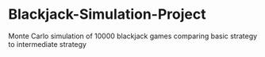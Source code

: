 # Blackjack-Simulation-Project
Monte Carlo simulation of 10000 blackjack games comparing basic strategy to intermediate strategy
